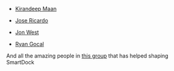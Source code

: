 - [Kirandeep Maan](https://github.com/KSMaan45)

- [Jose Ricardo](https://github.com/josericardo03)

- [Jon West](https://github.com/electrikjesus)

- [Ryan Gocal](https://github.com/rgocal)

And all the amazing people in [this group](https://t.me/smartdock358) that has helped shaping SmartDock
